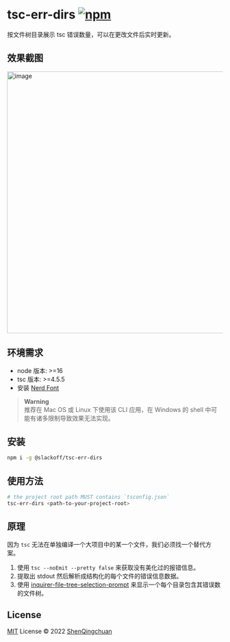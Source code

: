 # tsc-err-dirs [![npm](https://img.shields.io/npm/v/@slackoff/tsc-err-dirs.svg)](https://npmjs.com/package/@slackoff/tsc-err-dirs)

按文件树目录展示 tsc 错误数量，可以在更改文件后实时更新。

## 效果截图

<img width="612" alt="image" src="https://user-images.githubusercontent.com/46062972/190348158-a42b47d5-468f-4b9e-b555-36f6dc680fc4.png">

## 环境需求
 
- node 版本: >=16
- tsc 版本: >=4.5.5
- 安装 [Nerd Font](https://github.com/ryanoasis/nerd-fonts)

> **Warning**  
> 推荐在 Mac OS 或 Linux 下使用该 CLI 应用，在 Windows 的 shell 中可能有诸多限制导致效果无法实现。

## 安装

```bash
npm i -g @slackoff/tsc-err-dirs
```

## 使用方法

```bash
# the project root path MUST contains `tsconfig.json`
tsc-err-dirs <path-to-your-project-root>
```

## 原理

因为 `tsc` 无法在单独编译一个大项目中的某一个文件，我们必须找一个替代方案。

1. 使用 `tsc --noEmit --pretty false` 来获取没有美化过的报错信息。
2. 提取出 stdout 然后解析成结构化的每个文件的错误信息数据。
3. 使用 [inquirer-file-tree-selection-prompt](https://www.npmjs.com/package/inquirer-file-tree-selection-prompt) 来显示一个每个目录包含其错误数的文件树。


## License

[MIT](./LICENSE) License © 2022 [ShenQingchuan](https://github.com/ShenQingchuan)
